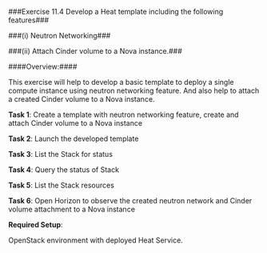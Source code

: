 ###Exercise 11.4 Develop a Heat template including the following features###

###(i) Neutron Networking###

###(ii) Attach Cinder volume to a Nova instance.###

####Overview:####

This exercise will help to develop a basic template to deploy a single compute instance using neutron networking feature. And also help to attach a created Cinder volume to a Nova instance.

**Task 1**: Create a template with neutron networking feature, create and attach Cinder volume to a Nova instance

**Task 2**: Launch the developed template

**Task 3**: List the Stack for status

**Task 4**: Query the status of Stack

**Task 5**: List the Stack resources

**Task 6**: Open Horizon to observe the created neutron network and Cinder volume attachment to a Nova instance


**Required Setup**:

OpenStack environment with deployed Heat Service.

